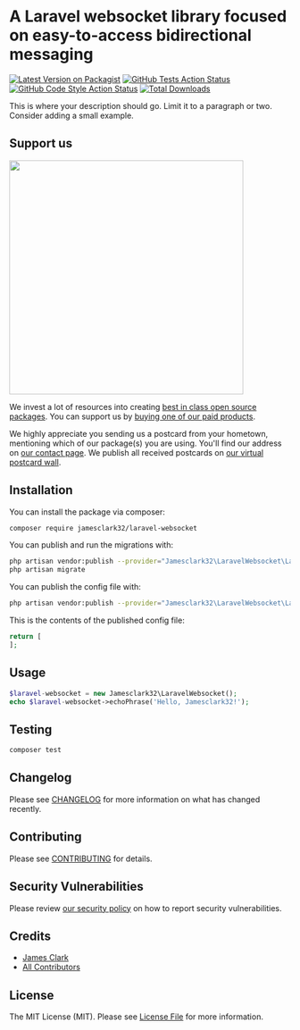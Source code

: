 # A Laravel websocket library focused on easy-to-access bidirectional messaging

[![Latest Version on Packagist](https://img.shields.io/packagist/v/jamesclark32/laravel-websocket.svg?style=flat-square)](https://packagist.org/packages/jamesclark32/laravel-websocket)
[![GitHub Tests Action Status](https://img.shields.io/github/workflow/status/jamesclark32/laravel-websocket/run-tests?label=tests)](https://github.com/jamesclark32/laravel-websocket/actions?query=workflow%3ATests+branch%3Amaster)
[![GitHub Code Style Action Status](https://img.shields.io/github/workflow/status/jamesclark32/laravel-websocket/Check%20&%20fix%20styling?label=code%20style)](https://github.com/jamesclark32/laravel-websocket/actions?query=workflow%3A"Check+%26+fix+styling"+branch%3Amaster)
[![Total Downloads](https://img.shields.io/packagist/dt/jamesclark32/laravel-websocket.svg?style=flat-square)](https://packagist.org/packages/jamesclark32/laravel-websocket)


This is where your description should go. Limit it to a paragraph or two. Consider adding a small example.

## Support us

[<img src="https://github-ads.s3.eu-central-1.amazonaws.com/package-laravel-websocket-laravel.jpg?t=1" width="419px" />](https://spatie.be/github-ad-click/package-laravel-websocket-laravel)

We invest a lot of resources into creating [best in class open source packages](https://spatie.be/open-source). You can support us by [buying one of our paid products](https://spatie.be/open-source/support-us).

We highly appreciate you sending us a postcard from your hometown, mentioning which of our package(s) you are using. You'll find our address on [our contact page](https://spatie.be/about-us). We publish all received postcards on [our virtual postcard wall](https://spatie.be/open-source/postcards).

## Installation

You can install the package via composer:

```bash
composer require jamesclark32/laravel-websocket
```

You can publish and run the migrations with:

```bash
php artisan vendor:publish --provider="Jamesclark32\LaravelWebsocket\LaravelWebsocketServiceProvider" --tag="laravel-websocket-migrations"
php artisan migrate
```

You can publish the config file with:
```bash
php artisan vendor:publish --provider="Jamesclark32\LaravelWebsocket\LaravelWebsocketServiceProvider" --tag="laravel-websocket-config"
```

This is the contents of the published config file:

```php
return [
];
```

## Usage

```php
$laravel-websocket = new Jamesclark32\LaravelWebsocket();
echo $laravel-websocket->echoPhrase('Hello, Jamesclark32!');
```

## Testing

```bash
composer test
```

## Changelog

Please see [CHANGELOG](CHANGELOG.md) for more information on what has changed recently.

## Contributing

Please see [CONTRIBUTING](.github/CONTRIBUTING.md) for details.

## Security Vulnerabilities

Please review [our security policy](../../security/policy) on how to report security vulnerabilities.

## Credits

- [James Clark](https://github.com/jamesclark32)
- [All Contributors](../../contributors)

## License

The MIT License (MIT). Please see [License File](LICENSE.md) for more information.
